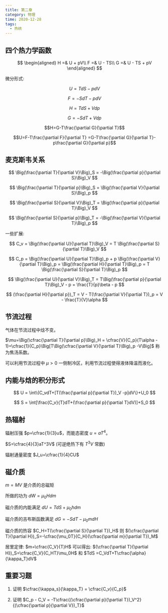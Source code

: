 ```yaml
---
title: 第二章
category: 物理
time: 2020-12-28
tags:
  - 热统
---
```


## 四个热力学函数

$$
\begin{aligned}
  H =& U + pV\\
  F =& U - TS\\
  G =& U - TS + pV
\end{aligned}
$$

微分形式:

$$U = TdS - pdV$$

$$F = -SdT - pdV$$

$$H = TdS + Vdp$$

$$G = -SdT + Vdp$$

$$H=G-T\frac{\partial G}{\partial T}$$

$$U=F-T\frac{\partial F}{\partial T} =G-T\frac{\partial G}{\partial T}-p\frac{\partial G}{\partial p}$$

## 麦克斯韦关系

$$
\Big(\frac{\partial T}{\partial V}\Big)_S = -\Big(\frac{\partial p}{\partial S}\Big)_V
$$

$$
\Big(\frac{\partial T}{\partial p}\Big)_S = \Big(\frac{\partial V}{\partial S}\Big)_p
$$

$$
\Big(\frac{\partial S}{\partial V}\Big)_T = \Big(\frac{\partial p}{\partial T}\Big)_V
$$

$$
\Big(\frac{\partial S}{\partial p}\Big)_T = -\Big(\frac{\partial V}{\partial T}\Big)_p
$$

一些扩展:

$$
C_v = \Big(\frac{\partial U}{\partial T}\Big)_V = T \Big(\frac{\partial S}{\partial T}\Big)_V
$$

$$
C_p = \Big(\frac{\partial U}{\partial T}\Big)_p + p \Big(\frac{\partial V}{\partial T}\Big)_p = \Big(\frac{\partial H}{\partial T}\Big)_p = T \Big(\frac{\partial S}{\partial T}\Big)_p
$$

$$
\Big(\frac{\partial U}{\partial V}\Big)_T = T\Big(\frac{\partial p}{\partial T}\Big)_V - p = \frac{T}{p}\beta - p
$$

$$
(\frac{\partial H}{\partial p})_T = V - T(\frac{\partial V}{\partial T})_p = V - \frac{T}{V}\alpha
$$

## 节流过程

气体在节流过程中焓不变。

$\mu=\Big(\cfrac{\partial T}{\partial p}\Big)_H = \cfrac{V}{C_p}(T\alpha - 1)=\cfrac{1}{C_p}\Big[T\Big(\cfrac{\partial V}{\partial T}\Big)_p -V\Big]$ 称为焦汤系数。

可以利用节流过程中 $\mu > 0$ 一侧制冷区，利用节流过程使得液体降温而液化。

## 内能与焓的积分形式

$$
U = \int\{C_vdT+[T(\frac{\partial p}{\partial T})_V -p]dV\}+U_0
$$

$$
S = \int[\frac{C_v}{T}dT+(\frac{\partial p}{\partial T}dV)]+S_0
$$

## 热辐射

辐射压强 $p=\cfrac{1}{3}u$，而能态密度 $u=aT^4$。

$S=\cfrac{4}{3}aT^3V$ (可逆绝热下有 $T^3V$ 常数)

辐射通量密度 $J_u=\cfrac{1}{4}CU$

## 磁介质

$m=MV$ 是介质的总磁矩

所做的功为 $dW =\mu_0Hdm$

磁介质的内能满足 $dU=TdS+\mu_0hdm$

磁介质的吉布斯函数满足 $dG=-SdT-\mu_0mdH$

磁介质的热容 $C_H=T(\cfrac{\partial S}{\partial T})_H$ 则 $(\cfrac{\partial T}{\partial H})_S=-\cfrac{\mu_0T}{C_H}(\cfrac{\partial m}{\partial T})_M$

居里定律: $m=\cfrac{C_V}{T}H$ 可以得出: $(\cfrac{\partial T}{\partial H})_S=\cfrac{C_V}{C_HT}\mu_0H$ 和 $TdS =C_VdT+T\cfrac{\alpha}{\kappa_T}dV$

## 重要习题

1. 证明 $\cfrac{\kappa_s}{\kappa_T} = \cfrac{C_v}{C_p}$

2. 证明 $C_p - C_V = -T\cfrac{(\cfrac{\partial p}{\partial T})_V^2}{(\cfrac{\partial p}{\partial V})_T}$
